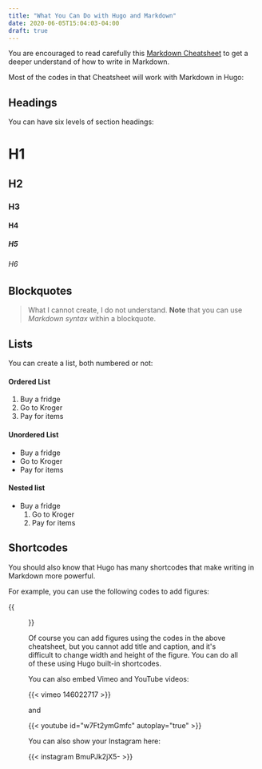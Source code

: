 ```yaml
---
title: "What You Can Do with Hugo and Markdown"
date: 2020-06-05T15:04:03-04:00
draft: true
---
```


You are encouraged to read carefully this [Markdown Cheatsheet](https://github.com/adam-p/markdown-here/wiki/Markdown-Cheatsheet) to get a deeper understand of how to write in Markdown. 

Most of the codes in that Cheatsheet will work with Markdown in Hugo:

## Headings

You can have six levels of section headings:

# H1
## H2
### H3
#### H4
##### H5
###### H6

## Blockquotes


> What I cannot create, I do not understand. **Note** that you can use *Markdown syntax* within a blockquote.


## Lists

You can create a list, both numbered or not:

#### Ordered List

1. Buy a fridge
2. Go to Kroger
3. Pay for items

#### Unordered List

- Buy a fridge
- Go to Kroger
- Pay for items

#### Nested list

- Buy a fridge
  1. Go to Kroger
  2. Pay for items

## Shortcodes

You should also know that Hugo has many shortcodes that make writing in Markdown more powerful.

For example, you can use the following codes to add figures:


{{<figure src="http://cdn.akc.org/content/article-body-image/french_bulldog_cute_puppies.jpg" title="Title here" caption="Caption here" width="450">}}

Of course you can add figures using the codes in the above cheatsheet, but you cannot add title and caption, and it's difficult to change width and height of the figure. You can do all of these using Hugo built-in shortcodes. 

You can also embed Vimeo and YouTube videos:


{{< vimeo 146022717 >}}

and

{{< youtube id="w7Ft2ymGmfc" autoplay="true" >}}

You can also show your Instagram here:

{{< instagram BmuPJk2jX5- >}}








